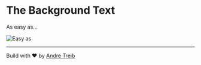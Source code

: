 # The Background Text

As easy as...

![Easy as](./docs/demo.gif)

---

Build with ❤️ by [Andre Treib](https://andretreib.com)
